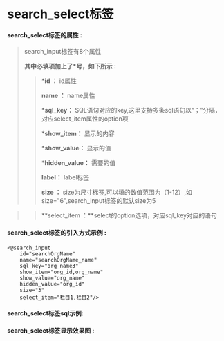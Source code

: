 # search\_select**标签**

#### search\_select**标签的属性 :**

> search\_input标签有8个属性
>
> **其中必填项加上了\*号，如下所示 :**
>
> > \***id ：** id属性
> >
> > **name ：** name属性
> >
> > \***sql\_key：** SQL语句对应的key,这里支持多条sql语句以“；”分隔，对应select_item属性的option项
> >
> > \***show\_item：** 显示的内容
> >
> > \***show\_value：** 显示的值
> >
> > \***hidden\_value：** 需要的值
> >
> > **label：** label标签
> >
> > **size ：** size为尺寸标签,可以填的数值范围为（1-12）,如size="6",search\_input标签的默认size为5

>> **select_item ：**select的option选项，对应sql_key对应的语句

#### search\_select标签的引入方式示例 :

```
<@search_input 
    id="searchOrgName" 
    name="searchOrgName_name" 
    sql_key="org_name3" 
    show_item="org_id,org_name" 
    show_value="org_name" 
    hidden_value="org_id" 
    size="3" 
    select_item="栏目1,栏目2"/>
```
#### search\_select标签sql示例:


#### search\_select标签显示效果图 :



